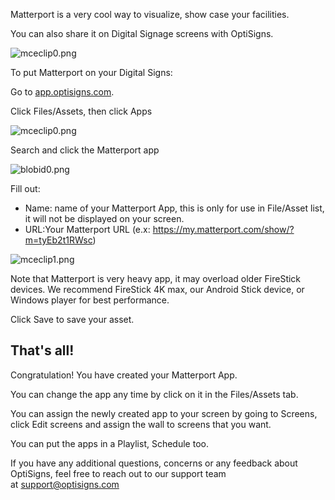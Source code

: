 <p>Matterport is a very cool way to visualize, show case your facilities.</p>
<p>You can also share it on Digital Signage screens with OptiSigns.</p>
<p><img src="https://support.optisigns.com/hc/article_attachments/6175547898131" alt="mceclip0.png"></p>
<p>To put Matterport on your Digital Signs:</p>
<p>Go to <a href="https://app.optisigns.com/" target="_blank" rel="noopener noreferrer">app.optisigns.com</a>.</p>
<p>Click Files/Assets, then click Apps</p>
<p><img src="https://support.optisigns.com/hc/article_attachments/26483527349267" alt="mceclip0.png"></p>
<p>Search and click the Matterport app</p>
<p><img src="https://support.optisigns.com/hc/article_attachments/6091365149971" alt="blobid0.png"></p>
<p>Fill out:</p>
<ul>
<li>
<span class="wysiwyg-underline">Name</span>: name of your Matterport App, this is only for use in File/Asset list, it will not be displayed on your screen.</li>
<li>
<span class="wysiwyg-underline">URL</span>:Your Matterport URL (e.x: <a href="https://my.matterport.com/show/?m=tyEb2t1RWsc" target="_blank" rel="noopener noreferrer">https://my.matterport.com/show/?m=tyEb2t1RWsc</a>)</li>
</ul>
<p><img src="https://support.optisigns.com/hc/article_attachments/6175585009811" alt="mceclip1.png"></p>
<p>Note that Matterport is very heavy app, it may overload older FireStick devices. We recommend FireStick 4K max, our Android Stick device, or Windows player for best performance.</p>
<p>Click Save to save your asset.</p>
<h2 id="h_01HPYE2J24HHMY2VHWSDCBSYA5" class="rich-content-viewer_text__XzvDs rich-content-viewer_elementSpacing__208Ie _3_7DB blog-post-text-font blog-post-text-color rich-content-viewer_left__2p1aK _158eo _3_7DB">That's all!</h2>
<p>Congratulation! You have created your Matterport App.</p>
<p class="rich-content-viewer_text__XzvDs rich-content-viewer_elementSpacing__208Ie _3_7DB blog-post-text-font blog-post-text-color rich-content-viewer_left__2p1aK _158eo _3_7DB">You can change the app any time by click on it in the Files/Assets tab.</p>
<p class="rich-content-viewer_text__XzvDs rich-content-viewer_elementSpacing__208Ie _3_7DB blog-post-text-font blog-post-text-color rich-content-viewer_left__2p1aK _158eo _3_7DB">You can assign the newly created app to your screen by going to Screens, click Edit screens and assign the wall to screens that you want.</p>
<p class="rich-content-viewer_text__XzvDs rich-content-viewer_elementSpacing__208Ie _3_7DB blog-post-text-font blog-post-text-color rich-content-viewer_left__2p1aK _158eo _3_7DB">You can put the apps in a Playlist, Schedule too.</p>
<p class="rich-content-viewer_text__XzvDs rich-content-viewer_elementSpacing__208Ie _3_7DB blog-post-text-font blog-post-text-color rich-content-viewer_left__2p1aK _158eo _3_7DB">If you have any additional questions, concerns or any feedback about OptiSigns, feel free to reach out to our support team at <a href="mailto:support@optisigns.com" target="_self" rel="undefined">support@optisigns.com</a> </p>